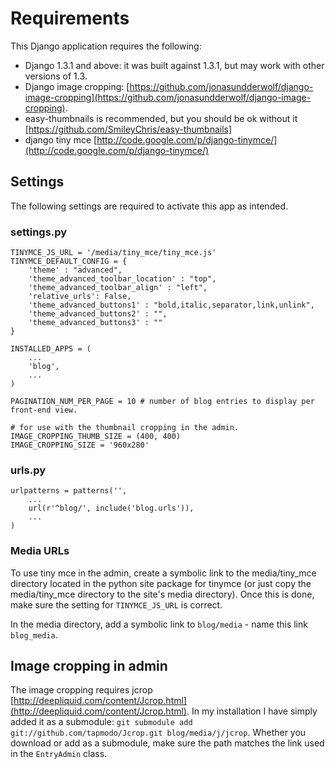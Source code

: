 # Requirements

This Django application requires the following:

* Django 1.3.1 and above: it was built against 1.3.1, but may work with other versions of 1.3.
* Django image cropping: [https://github.com/jonasundderwolf/django-image-cropping](https://github.com/jonasundderwolf/django-image-cropping).
* easy-thumbnails is recommended, but you should be ok without it [https://github.com/SmileyChris/easy-thumbnails]
* django tiny mce [http://code.google.com/p/django-tinymce/](http://code.google.com/p/django-tinymce/)


## Settings

The following settings are required to activate this app as intended.

### settings.py

    TINYMCE_JS_URL = '/media/tiny_mce/tiny_mce.js'
    TINYMCE_DEFAULT_CONFIG = {
	    'theme' : "advanced", 
	    'theme_advanced_toolbar_location' : "top",
        'theme_advanced_toolbar_align' : "left",
        'relative_urls': False,
        'theme_advanced_buttons1' : "bold,italic,separator,link,unlink",
        'theme_advanced_buttons2' : "",
        'theme_advanced_buttons3' : ""
    }

    INSTALLED_APPS = (
        ...
        'blog',
        ...
    )
    
    PAGINATION_NUM_PER_PAGE = 10 # number of blog entries to display per front-end view.
    
    # for use with the thumbnail cropping in the admin.
    IMAGE_CROPPING_THUMB_SIZE = (400, 400)
	IMAGE_CROPPING_SIZE = '960x280'

### urls.py

    urlpatterns = patterns('',
	    ...
        url(r'^blog/', include('blog.urls')),
        ...
    )

### Media URLs

To use tiny mce in the admin, create a symbolic link to the media/tiny_mce directory located in the python site package for tinymce (or just copy the media/tiny_mce directory to the site's media directory). Once this is done, make sure the setting for `TINYMCE_JS_URL` is correct.

In the media directory, add a symbolic link to `blog/media` - name this link `blog_media`.

## Image cropping in admin

The image cropping requires jcrop [http://deepliquid.com/content/Jcrop.html](http://deepliquid.com/content/Jcrop.html). In my installation I have simply added it as a submodule: `git submodule add git://github.com/tapmodo/Jcrop.git blog/media/j/jcrop`. Whether you download or add as a submodule, make sure the path matches the link used in the `EntryAdmin` class.
